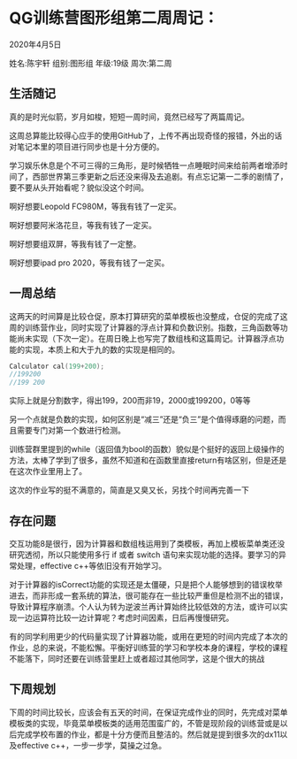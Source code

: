 # QG训练营图形组第二周周记：
2020年4月5日

姓名:陈宇轩 组别:图形组 年级:19级 周次:第二周

## 生活随记

真的是时光似箭，岁月如梭，短短一周时间，竟然已经写了两篇周记。

这周总算能比较得心应手的使用GitHub了，上传不再出现奇怪的报错，外出的话对笔记本里的项目进行同步也是十分方便的。

学习娱乐休息是个不可三得的三角形，是时候牺牲一点睡眠时间来给前两者增添时间了，西部世界第三季更新之后还没来得及去追剧。有点忘记第一二季的剧情了，要不要从头开始看呢？貌似没这个时间。

啊好想要Leopold FC980M，等我有钱了一定买。

啊好想要阿米洛花旦，等我有钱了一定买。

啊好想要组双屏，等我有钱了一定整。

啊好想要ipad pro 2020，等我有钱了一定买。

## 一周总结

这两天的时间算是比较仓促，原本打算研究的菜单模板也没整成，仓促的完成了这周的训练营作业，同时实现了计算器的浮点计算和负数识别。指数，三角函数等功能尚未实现（下次一定）。在周日晚上也写完了数组栈和这篇周记。计算器浮点功能的实现，本质上和大于九的数的实现是相同的。

```c++
Calculator cal(199+200);
//199200
//199 200
```

实际上就是分割数字，得出199，200而非19，2000或199200，0等等

另一个点就是负数的实现，如何区别是“减三”还是“负三”是个值得琢磨的问题，而且需要专门对第一个数进行检测。

训练营群里提到的while（返回值为bool的函数）貌似是个挺好的返回上级操作的方法，太棒了学到了很多，虽然不知道和在函数里直接return有啥区别，但是还是在这次作业里用上了。

这次的作业写的挺不满意的，简直是又臭又长，另找个时间再完善一下

## 存在问题

交互功能8是很行，因为计算器和数组栈运用到了类模板，再加上模板菜单类还没研究透彻，所以只能使用多行 if 或者 switch 语句来实现功能的选择。要学习的异常处理，effective c++等依旧没有开始学习。

对于计算器的isCorrect功能的实现还是太僵硬，只是把个人能够想到的错误枚举进去，而非形成一套系统的算法，很可能存在一些比较严重但是检测不出的错误，导致计算程序崩溃。个人认为转为逆波兰再计算始终比较低效的方法，或许可以实现一边运算符比较一边计算呢？考虑时间因素，日后再慢慢研究。

有的同学利用更少的代码量实现了计算器功能，或用在更短的时间内完成了本次的作业，总的来说，不能松懈。平衡好训练营的学习和学校本身的课程，学校的课程不能落下，同时还要在训练营里赶上或者超过其他同学，这是个很大的挑战

## 下周规划

下周的时间比较长，应该会有五天的时间，在保证完成作业的同时，先完成对菜单模板类的实现，毕竟菜单模板类的适用范围蛮广的，不管是现阶段的训练营或是以后完成学校布置的作业，都是十分方便而且整洁的。然后就是提到很多次的dx11以及effective c++，一步一步学，莫操之过急。

